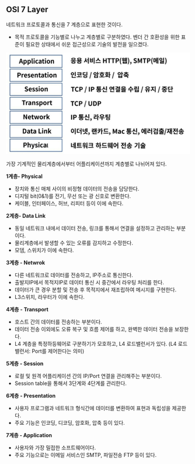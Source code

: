 ## OSI 7 Layer

네트워크 프로토콜과 통신을 7 계층으로 표현한 것이다.

- 목적
프로토콜을 기능별로 나누고 계층별로 구분하였다.
벤더 간 호환성을 위한 표준이 필요한 상태에서 쉬운 접근성으로 기술의 발전을 일으켰다.

![OSI7계층](./img/osi7계층.jpg)

가장 기계적인 물리계층에서부터 어플리케이션까지 계층별로 나뉘어져 있다.

**1계층- Physical**
- 장치와 통신 매체 사이의 비정형 데이터의 전송을 담당한다.
- 디지털 bit(0&1)를 전기, 무선 또는 광 신호로 변환한다.
- 케이블, 인터페이스, 허브, 리피터 등이 이에 속한다.

**2계층- Data Link**
- 동일 네트워크 내에서 데이터 전송, 링크를 통해서 연결을 설정하고 관리하는 부분이다.
- 물리계층에서 발생할 수 있는 오류를 감지하고 수정한다.
- 모뎀, 스위치가 이에 속한다.

**3계층 - Netwrok**
- 다른 네트워크로 데이터를 전송하고, IP주소로 통신한다.
- 출발지IP에서 목적지IP로 데이터 통신 시 중간에서 라우팅 처리를 한다.
- 데이터가 큰 경우 분할 및 전송 후 목적지에서 재조립하여 메시지를 구현한다.
- L3스위치, 라우터가 이에 속한다.

**4계층 - Transport**
- 호스트 간의 데이터를 전송하는 부분이다.
- 데이터 전송 이외에도 오류 복구 및 흐름 제어를 하고, 완벽한 데이터 전송을 보장한다.
- L4 계층을 특정하등웨어로 구분하기가 모호하고, L4 로드밸런서가 있다.
(L4 로드 밸런서: Port를 제어한다는 의미)

**5계층 - Session**
- 로컬 및 원격 어플리케이션 간의 IP/Port 연결을 관리해주는 부분이다.
- Session table을 통해서 3단계와 4단계를 관리한다.

**6계층 - Presentation**
- 사용자 프로그램과 네트워크 형식간에 데이터를 변환하여 표현과 독립성을 제공한다.
- 주요 기능은 인코딩, 디코딩, 암호화, 압축 등이 있다.

**7계층 - Application**
- 사용자와 가장 밀접한 소프트웨어이다.
- 주요 기능으로는 이메일 서비스인 SMTP, 파일전송 FTP 등이 있다.